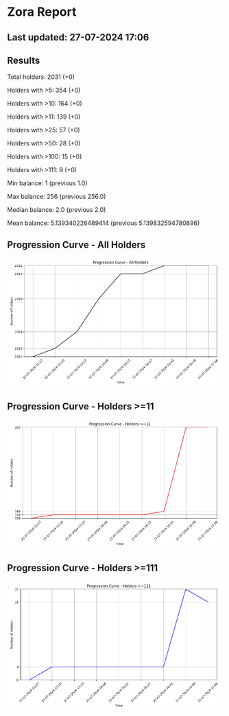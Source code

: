 # Zora Report
## Last updated: 27-07-2024 17:06
## Results
Total holders: 2031 (+0)

Holders with >5: 354 (+0)

Holders with >10: 164 (+0)

Holders with >11: 139 (+0)

Holders with >25: 57 (+0)

Holders with >50: 28 (+0)

Holders with >100: 15 (+0)

Holders with >111: 9 (+0)

Min balance: 1 (previous 1.0)

Max balance: 256 (previous 256.0)

Median balance: 2.0 (previous 2.0)

Mean balance: 5.139340226489414 (previous 5.139832594780896)

## Progression Curve - All Holders
![Progression Curve - All Holders](progression_curve_all.png)
## Progression Curve - Holders >=11
![Progression Curve - Holders >=11](progression_curve_gt_11.png)
## Progression Curve - Holders >=111
![Progression Curve - Holders >=111](progression_curve_gt_111.png)

